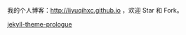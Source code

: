 我的个人博客：http://liyuqihxc.github.io ，欢迎 Star 和 Fork。

[jekyll-theme-prologue](http://jekyllthemes.org/themes/jekyll-theme-prologue/)